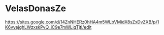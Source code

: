 # VelasDonasZe

https://sites.google.com/d/14ZnNHERz0hHA4m5WLbVMidX8sZxDvZXB/p/1K6vvejghLWzxskPvQ_iC9e7mWLjqTjtl/edit
